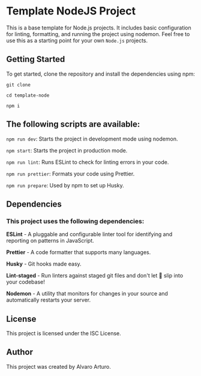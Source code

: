 # Template NodeJS Project

This is a base template for Node.js projects. It includes basic configuration for linting, formatting, and running the project using nodemon. Feel free to use this as a starting point for your own `Node.js` projects.

## Getting Started

To get started, clone the repository and install the dependencies using npm:

`git clone`

`cd template-node`

`npm i`

## The following scripts are available:

`npm run dev`: Starts the project in development mode using nodemon.

`npm start`: Starts the project in production mode.

`npm run lint`: Runs ESLint to check for linting errors in your code.

`npm run prettier`: Formats your code using Prettier.

`npm run prepare`: Used by npm to set up Husky.

## Dependencies

### This project uses the following dependencies:

**ESLint** - A pluggable and configurable linter tool for identifying and reporting on patterns in JavaScript.

**Prettier** - A code formatter that supports many languages.

**Husky** - Git hooks made easy.

**Lint-staged** - Run linters against staged git files and don't let 💩 slip into your codebase!

**Nodemon** - A utility that monitors for changes in your source and automatically restarts your server.

## License

This project is licensed under the ISC License.

## Author

This project was created by Alvaro Arturo.
